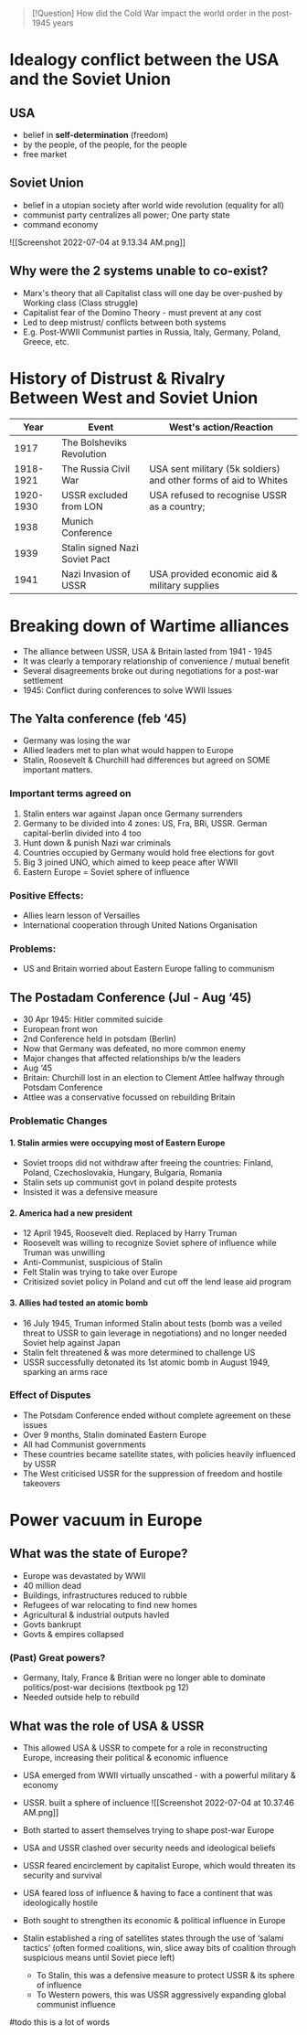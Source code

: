 > [!Question] How did the Cold War impact the world order in the post-1945 years

# Idealogy conflict between the USA and the Soviet Union

## USA

- belief in **self-determination** (freedom)
- by the people, of the people, for the people
- free market

## Soviet Union

- belief in a utopian society after world wide revolution (equality for all)
- communist party centralizes all power; One party state
- command economy

![[Screenshot 2022-07-04 at 9.13.34 AM.png]]

## Why were the 2 systems unable to co-exist?

- Marx's theory that all Capitalist class will one day be over-pushed by Working class (Class struggle)
- Capitalist fear of the Domino Theory - must prevent at any cost
- Led to deep mistrust/ conflicts between both systems
- E.g. Post-WWII Communist parties in Russia, Italy, Germany, Poland, Greece, etc.

# History of Distrust & Rivalry Between West and Soviet Union

| Year      | Event                          | West's action/Reaction                                           |
| --------- | ------------------------------ | ---------------------------------------------------------------- |
| 1917      | The Bolsheviks Revolution      |                                                                  |
| 1918-1921 | The Russia Civil War           | USA sent military (5k soldiers) and other forms of aid to Whites |
| 1920-1930 | USSR excluded from LON         | USA refused to recognise USSR as a country;                      |
| 1938      | Munich Conference              |                                                                  |
| 1939      | Stalin signed Nazi Soviet Pact |                                                                  |
| 1941      | Nazi Invasion of USSR          | USA provided economic aid & military supplies                    |

# Breaking down of Wartime alliances

-   The alliance between USSR, USA & Britain lasted from 1941 - 1945
-   It was clearly a temporary relationship of convenience / mutual benefit
-   Several disagreements broke out during negotiations for a post-war settlement
-   1945: Conflict during conferences to solve WWII Issues

## The Yalta conference (feb ‘45)

-   Germany was losing the war
-   Allied leaders met to plan what would happen to Europe
-   Stalin, Roosevelt & Churchill had differences but agreed on SOME important matters.

### Important terms agreed on

1. Stalin enters war against Japan once Germany surrenders
2. Germany to be divided into 4 zones: US, Fra, BRi, USSR. German capital-berlin divided into 4 too
3. Hunt down & punish Nazi war criminals
4. Countries occupied by Germany would hold free elections for govt
5. Big 3 joined UNO, which aimed to keep peace after WWII
6. Eastern Europe = Soviet sphere of influence

### Positive Effects:

-   Allies learn lesson of Versailles
-   International cooperation through United Nations Organisation

### Problems:

-   US and Britain worried about Eastern Europe falling to communism
    

## The Postadam Conference (Jul - Aug ‘45)

-   30 Apr 1945: Hitler commited suicide
-   European front won    
-   2nd Conference held in potsdam (Berlin)
-   Now that Germany was defeated, no more common enemy
-   Major changes that affected relationships b/w the leaders
-   Aug ‘45
-   Britain: Churchill lost in an election to Clement Attlee halfway through Potsdam Conference
-   Attlee was a conservative focussed on rebuilding Britain

### Problematic Changes

#### 1. Stalin armies were occupying most of Eastern Europe

-   Soviet troops did not withdraw after freeing the countries: Finland, Poland, Czechoslovakia, Hungary, Bulgaria, Romania
-   Stalin sets up communist govt in poland despite protests
-   Insisted it was a defensive measure

#### 2. America had a new president

-   12 April 1945, Roosevelt died. Replaced by Harry Truman
-   Roosevelt was willing to recognize Soviet sphere of influence while Truman was unwilling
-   Anti-Communist, suspicious of Stalin
-   Felt Stalin was trying to take over Europe
-   Critisized soviet policy in Poland and cut off the lend lease aid program

#### 3. Allies had tested an atomic bomb

-   16 July 1945, Truman informed Stalin about tests (bomb was a veiled threat to USSR to gain leverage in negotiations) and no longer needed Soviet help against Japan
-   Stalin felt threatened & was more determined to challenge US
-   USSR successfully detonated its 1st atomic bomb in August 1949, sparking an arms race

### Effect of Disputes

-   The Potsdam Conference ended without complete agreement on these issues
-   Over 9 months, Stalin dominated Eastern Europe
-   All had Communist governments
-   These countries became satellite states, with policies heavily influenced by USSR
-   The West criticised USSR for the suppression of freedom and hostile takeovers

# Power vacuum in Europe

## What was the state of Europe?

- Europe was devastated by WWII
- 40 million dead
- Buildings, infrastructures reduced to rubble
- Refugees of war relocating to find new homes
- Agricultural & industrial outputs havled
- Govts bankrupt
- Govts & empires collapsed

### (Past) Great powers?

- Germany, Italy, France & Britian were no longer able to dominate politics/post-war decisions (textbook pg 12)
- Needed outside help to rebuild

## What was the role of USA & USSR

- This allowed USA & USSR to compete for a role in reconstructing Europe, increasing their political & economic influence


- USA emerged from WWII virtually unscathed - with a powerful military & economy
- USSR. built a sphere of incluence
![[Screenshot 2022-07-04 at 10.37.46 AM.png]]

- Both started to assert themselves trying to shape post-war Europe
- USA and USSR clashed over security needs and ideological beliefs
- USSR feared encirclement by capitalist Europe, which would threaten its security and survival
- USA feared loss of influence & having to face a continent that was ideologically hostile
- Both sought to strengthen its economic & political influence in Europe
- Stalin established a ring of satellites states through the use of ‘salami tactics’ (often formed coalitions, win, slice away bits of coalition through suspicious means until Soviet piece left)
	- To Stalin, this was a defensive measure to protect USSR & its sphere of influence
	- To Western powers, this was USSR aggressively expanding global communist influence

#todo this is a lot of words